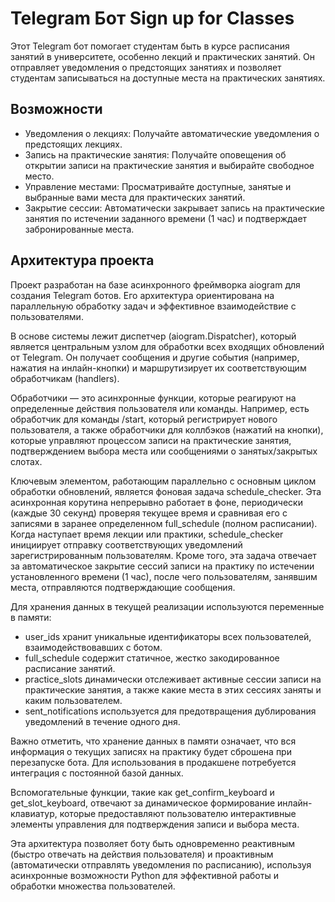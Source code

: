 # Telegram Бот Sign up for Classes

Этот Telegram бот помогает студентам быть в курсе расписания занятий в университете, особенно лекций и практических занятий. Он отправляет уведомления о предстоящих занятиях и позволяет студентам записываться на доступные места на практических занятиях.

## Возможности

* Уведомления о лекциях: Получайте автоматические уведомления о предстоящих лекциях.
* Запись на практические занятия: Получайте оповещения об открытии записи на практические занятия и выбирайте свободное место.
* Управление местами: Просматривайте доступные, занятые и выбранные вами места для практических занятий.
* Закрытие сессии: Автоматически закрывает запись на практические занятия по истечении заданного времени (1 час) и подтверждает забронированные места.

## Архитектура проекта

Проект разработан на базе асинхронного фреймворка aiogram для создания Telegram ботов. Его архитектура ориентирована на параллельную обработку задач и эффективное взаимодействие с пользователями.

В основе системы лежит диспетчер (aiogram.Dispatcher), который является центральным узлом для обработки всех входящих обновлений от Telegram. Он получает сообщения и другие события (например, нажатия на инлайн-кнопки) и маршрутизирует их соответствующим обработчикам (handlers).

Обработчики — это асинхронные функции, которые реагируют на определенные действия пользователя или команды. Например, есть обработчик для команды /start, который регистрирует нового пользователя, а также обработчики для коллбэков (нажатий на кнопки), которые управляют процессом записи на практические занятия, подтверждением выбора места или сообщениями о занятых/закрытых слотах.

Ключевым элементом, работающим параллельно с основным циклом обработки обновлений, является фоновая задача schedule_checker. Эта асинхронная корутина непрерывно работает в фоне, периодически (каждые 30 секунд) проверяя текущее время и сравнивая его с записями в заранее определенном full_schedule (полном расписании). Когда наступает время лекции или практики, schedule_checker инициирует отправку соответствующих уведомлений зарегистрированным пользователям. Кроме того, эта задача отвечает за автоматическое закрытие сессий записи на практику по истечении установленного времени (1 час), после чего пользователям, занявшим места, отправляются подтверждающие сообщения.

Для хранения данных в текущей реализации используются переменные в памяти:

* user_ids хранит уникальные идентификаторы всех пользователей, взаимодействовавших с ботом.
* full_schedule содержит статичное, жестко закодированное расписание занятий.
* practice_slots динамически отслеживает активные сессии записи на практические занятия, а также какие места в этих сессиях заняты и каким пользователем.
* sent_notifications используется для предотвращения дублирования уведомлений в течение одного дня.

Важно отметить, что хранение данных в памяти означает, что вся информация о текущих записях на практику будет сброшена при перезапуске бота. Для использования в продакшене потребуется интеграция с постоянной базой данных.

Вспомогательные функции, такие как get_confirm_keyboard и get_slot_keyboard, отвечают за динамическое формирование инлайн-клавиатур, которые предоставляют пользователю интерактивные элементы управления для подтверждения записи и выбора места.

Эта архитектура позволяет боту быть одновременно реактивным (быстро отвечать на действия пользователя) и проактивным (автоматически отправлять уведомления по расписанию), используя асинхронные возможности Python для эффективной работы и обработки множества пользователей.


